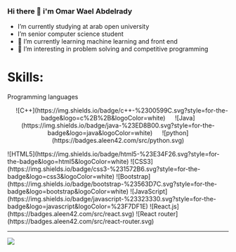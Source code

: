 ### Hi there 👋 i'm Omar Wael Abdelrady

- I’m currently studying at arab open university
- I’m senior computer science student
- 🌱 I’m currently learning machine learning and front end
- 🤔 I’m interesting in problem solving and competitive programming


# Skills:
Programming languages
<p align="center">
  &emsp;
  ![C++](https://img.shields.io/badge/c++-%2300599C.svg?style=for-the-badge&logo=c%2B%2B&logoColor=white) 
  &emsp;
  ![Java](https://img.shields.io/badge/java-%23ED8B00.svg?style=for-the-badge&logo=java&logoColor=white) 
  &emsp;
  ![python](https://badges.aleen42.com/src/python.svg)
</p>
  ![HTML5](https://img.shields.io/badge/html5-%23E34F26.svg?style=for-the-badge&logo=html5&logoColor=white)  
![CSS3](https://img.shields.io/badge/css3-%231572B6.svg?style=for-the-badge&logo=css3&logoColor=white) 
![Bootstrap](https://img.shields.io/badge/bootstrap-%23563D7C.svg?style=for-the-badge&logo=bootstrap&logoColor=white) 
![JavaScript](https://img.shields.io/badge/javascript-%23323330.svg?style=for-the-badge&logo=javascript&logoColor=%23F7DF1E) 
![React.js](https://badges.aleen42.com/src/react.svg)
![React router](https://badges.aleen42.com/src/react-router.svg)

---
[![](https://visitcount.itsvg.in/api?id=omar2818&label=Profile%20Views&color=0&icon=0&pretty=true)](https://visitcount.itsvg.in)

